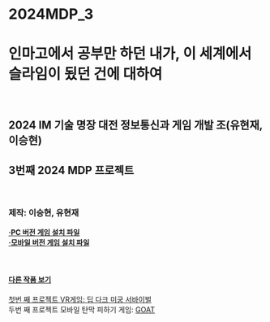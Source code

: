 # 2024MDP_3
 <h1>인마고에서 공부만 하던 내가, 이 세계에서 슬라임이 됬던 건에 대하여</h1> <br>
  <h2>2024 IM 기술 명장 대전 정보통신과 게임 개발 조(유현재, 이승현)</h2>
 <h2>3번째 2024 MDP 프로젝트</h2> <br>
<h3>제작: 이승현, 유현재</h3>
<b><a href = "https://drive.google.com/file/d/1BcQYQ8IqyJkyMVPN7_f-zW4bOQAOTkr-/view?usp=sharing">&#183;PC 버전 게임 설치 파일</b><br>
<b><a href = "https://drive.google.com/file/d/1BdVeW5FaGh5MwqKKdYl88-LZkUtRAxv4/view?usp=sharing">&#183;모바일 버전 게임 설치 파일</b><br><br><br>
<h4>다른 작품 보기</h4>
 첫번 째 프로젝트 VR게임:
<A href = "https://github.com/leesh0829/2024MDP_1" target = "링크 방법" > 딥 다크 미궁 서바이벌 </A> <br>
 두번 째 프로젝트 모바일 탄막 피하기 게임:
<A href = "https://github.com/hyunjae0912/dodge_game" target = "링크 방법" > GOAT </A>
